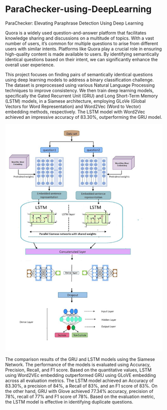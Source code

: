 # ParaChecker-using-DeepLearning
ParaChecker: Elevating Paraphrase Detection Using Deep Learning 

Quora is a widely used question-and-answer platform that facilitates knowledge sharing and discussions on a multitude of topics. With a vast number of users, it’s common for multiple questions to arise from different users with similar intents. Platforms like Quora play a crucial role in ensuring high-quality content is made available to users. By identifying semantically identical questions based on their intent, we can significantly enhance the overall user experience. 

This project focuses on finding pairs of semantically identical questions using deep learning models to address a binary classification challenge. The dataset is preprocessed using various Natural Language Processing techniques to improve consistency. We then train deep learning models, specifically the Gated Recurrent Unit (GRU) and Long Short-Term Memory (LSTM) models, in a Siamese architecture, employing GLoVe (Global Vectors for Word Representation) and Word2Vec (Word to Vector) embedding methods, respectively. The LSTM model with Word2Vec achieved an impressive accuracy of 83.30%, outperforming the GRU model.


<img width="1245" alt="image" src="https://github.com/Swetha-Neha/ParaChecker-using-DeepLearning/blob/main/AD_4nXeo-Fy883TFTPk180ygDnTGucNEvNdCyFxN0tn2prsCEpG9sOV1xn2qO-tNJQp0Ij9X9PLcNIMeH6EXraApaIwdBYybe14q-obrmwdU3NxYSiY1_8K4ftAP.jpeg?raw=true">



The comparison results of the GRU and LSTM models using the Siamese Network. The performance of the models is evaluated using Accuracy, Precision, Recall, and F1 score. Based on the quantitative values, LSTM using Word2VEc embedding outperformed GRU using GLoVE embedding across all evaluation metrics. The LSTM model achieved an Accuracy of 83.30%, a precision of 84%, a Recall of 83%, and an F1 score of 83%. On the other hand, GRU with Glove achieved 77.34% accuracy, precision of 78%, recall of 77% and F1 score of 78%. Based on the evaluation metric, the LSTM model is effective in identifying duplicate questions. 


